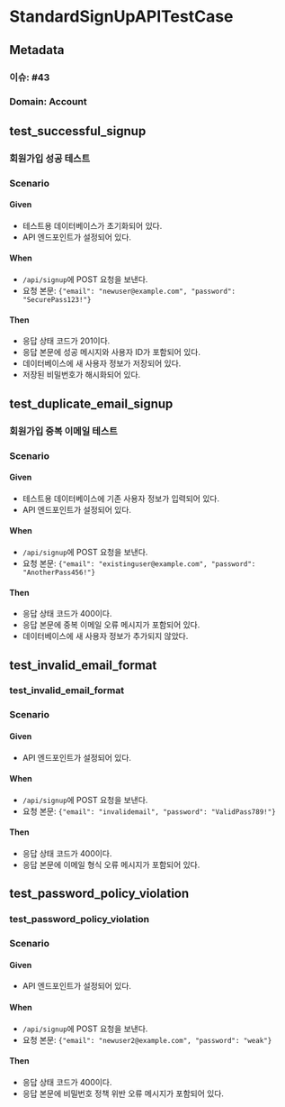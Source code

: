 # StandardSignUpAPITestCase

## Metadata

### 이슈: #43

### Domain: Account

## test_successful_signup

### 회원가입 성공 테스트

### Scenario

#### Given

- 테스트용 데이터베이스가 초기화되어 있다.
- API 엔드포인트가 설정되어 있다.

#### When

- `/api/signup`에 POST 요청을 보낸다.
- 요청 본문: `{"email": "newuser@example.com", "password": "SecurePass123!"}`

#### Then

- 응답 상태 코드가 201이다.
- 응답 본문에 성공 메시지와 사용자 ID가 포함되어 있다.
- 데이터베이스에 새 사용자 정보가 저장되어 있다.
- 저장된 비밀번호가 해시화되어 있다.

## test_duplicate_email_signup

### 회원가입 중복 이메일 테스트

### Scenario

#### Given

- 테스트용 데이터베이스에 기존 사용자 정보가 입력되어 있다.
- API 엔드포인트가 설정되어 있다.

#### When

- `/api/signup`에 POST 요청을 보낸다.
- 요청 본문: `{"email": "existinguser@example.com", "password": "AnotherPass456!"}`

#### Then

- 응답 상태 코드가 400이다.
- 응답 본문에 중복 이메일 오류 메시지가 포함되어 있다.
- 데이터베이스에 새 사용자 정보가 추가되지 않았다.

## test_invalid_email_format

### test_invalid_email_format

### Scenario

#### Given

- API 엔드포인트가 설정되어 있다.

#### When

- `/api/signup`에 POST 요청을 보낸다.
- 요청 본문: `{"email": "invalidemail", "password": "ValidPass789!"}`

#### Then

- 응답 상태 코드가 400이다.
- 응답 본문에 이메일 형식 오류 메시지가 포함되어 있다.

## test_password_policy_violation

### test_password_policy_violation

### Scenario

#### Given

- API 엔드포인트가 설정되어 있다.

#### When

- `/api/signup`에 POST 요청을 보낸다.
- 요청 본문: `{"email": "newuser2@example.com", "password": "weak"}`

#### Then

- 응답 상태 코드가 400이다.
- 응답 본문에 비밀번호 정책 위반 오류 메시지가 포함되어 있다.
